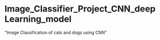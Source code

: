 # Image_Classifier_Project_CNN_deepLearning_model
"Image Classification of cats and dogs using CNN"
